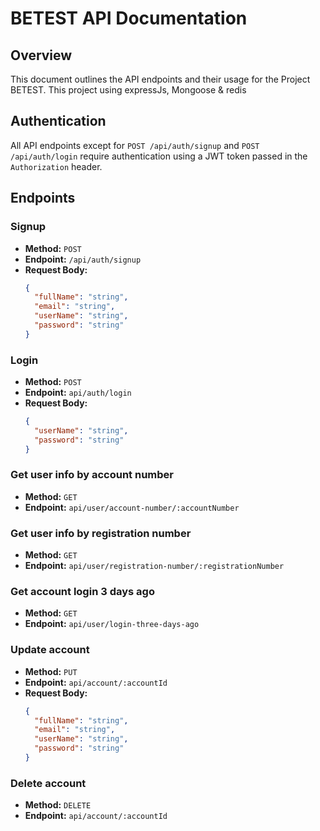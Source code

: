 # BETEST API Documentation

## Overview

This document outlines the API endpoints and their usage for the Project BETEST.
This project using expressJs, Mongoose & redis

## Authentication

All API endpoints except for `POST /api/auth/signup` and `POST /api/auth/login` require authentication using a JWT token passed in the `Authorization` header.

## Endpoints

### Signup

- **Method:** `POST`
- **Endpoint:** `/api/auth/signup`
- **Request Body:**
  ```json
  {
    "fullName": "string",
    "email": "string",
    "userName": "string",
    "password": "string"
  }


### Login

- **Method:** `POST`
- **Endpoint:** `api/auth/login`
- **Request Body:**
  ```json
  {
    "userName": "string",
    "password": "string"
  }

  
### Get user info by account number

- **Method:** `GET`
- **Endpoint:** `api/user/account-number/:accountNumber`


### Get user info by registration number

- **Method:** `GET`
- **Endpoint:** `api/user/registration-number/:registrationNumber`


### Get account login 3 days ago

- **Method:** `GET`
- **Endpoint:** `api/user/login-three-days-ago`


### Update account

- **Method:** `PUT`
- **Endpoint:** `api/account/:accountId`
- **Request Body:**
  ```json
  {
    "fullName": "string",
    "email": "string",
    "userName": "string",
    "password": "string"
  }


### Delete account

- **Method:** `DELETE`
- **Endpoint:** `api/account/:accountId`
